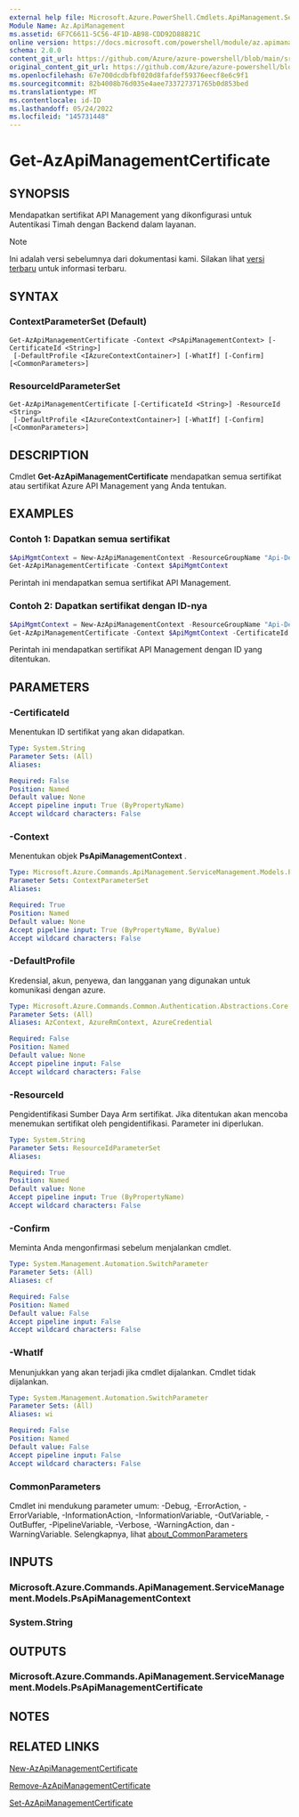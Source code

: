 ```yaml
---
external help file: Microsoft.Azure.PowerShell.Cmdlets.ApiManagement.ServiceManagement.dll-Help.xml
Module Name: Az.ApiManagement
ms.assetid: 6F7C6611-5C56-4F1D-AB98-CDD92D88821C
online version: https://docs.microsoft.com/powershell/module/az.apimanagement/get-azapimanagementcertificate
schema: 2.0.0
content_git_url: https://github.com/Azure/azure-powershell/blob/main/src/ApiManagement/ApiManagement/help/Get-AzApiManagementCertificate.md
original_content_git_url: https://github.com/Azure/azure-powershell/blob/main/src/ApiManagement/ApiManagement/help/Get-AzApiManagementCertificate.md
ms.openlocfilehash: 67e700dcdbfbf020d8fafdef59376eecf8e6c9f1
ms.sourcegitcommit: 82b4008b76d035e4aee733727371765b0d853bed
ms.translationtype: MT
ms.contentlocale: id-ID
ms.lasthandoff: 05/24/2022
ms.locfileid: "145731448"
---
```

# Get-AzApiManagementCertificate

## SYNOPSIS
Mendapatkan sertifikat API Management yang dikonfigurasi untuk Autentikasi Timah dengan Backend dalam layanan.

> [!NOTE]
>Ini adalah versi sebelumnya dari dokumentasi kami. Silakan lihat [versi terbaru](/powershell/module/az.apimanagement/get-azapimanagementcertificate) untuk informasi terbaru.

## SYNTAX

### ContextParameterSet (Default)
```
Get-AzApiManagementCertificate -Context <PsApiManagementContext> [-CertificateId <String>]
 [-DefaultProfile <IAzureContextContainer>] [-WhatIf] [-Confirm] [<CommonParameters>]
```

### ResourceIdParameterSet
```
Get-AzApiManagementCertificate [-CertificateId <String>] -ResourceId <String>
 [-DefaultProfile <IAzureContextContainer>] [-WhatIf] [-Confirm] [<CommonParameters>]
```

## DESCRIPTION
Cmdlet **Get-AzApiManagementCertificate** mendapatkan semua sertifikat atau sertifikat Azure API Management yang Anda tentukan.

## EXAMPLES

### Contoh 1: Dapatkan semua sertifikat
```powershell
$ApiMgmtContext = New-AzApiManagementContext -ResourceGroupName "Api-Default-WestUS" -ServiceName "contoso"
Get-AzApiManagementCertificate -Context $ApiMgmtContext
```

Perintah ini mendapatkan semua sertifikat API Management.

### Contoh 2: Dapatkan sertifikat dengan ID-nya
```powershell
$ApiMgmtContext = New-AzApiManagementContext -ResourceGroupName "Api-Default-WestUS" -ServiceName "contoso"
Get-AzApiManagementCertificate -Context $ApiMgmtContext -CertificateId "0123456789"
```

Perintah ini mendapatkan sertifikat API Management dengan ID yang ditentukan.

## PARAMETERS

### -CertificateId
Menentukan ID sertifikat yang akan didapatkan.

```yaml
Type: System.String
Parameter Sets: (All)
Aliases:

Required: False
Position: Named
Default value: None
Accept pipeline input: True (ByPropertyName)
Accept wildcard characters: False
```

### -Context
Menentukan objek **PsApiManagementContext** .

```yaml
Type: Microsoft.Azure.Commands.ApiManagement.ServiceManagement.Models.PsApiManagementContext
Parameter Sets: ContextParameterSet
Aliases:

Required: True
Position: Named
Default value: None
Accept pipeline input: True (ByPropertyName, ByValue)
Accept wildcard characters: False
```

### -DefaultProfile
Kredensial, akun, penyewa, dan langganan yang digunakan untuk komunikasi dengan azure.

```yaml
Type: Microsoft.Azure.Commands.Common.Authentication.Abstractions.Core.IAzureContextContainer
Parameter Sets: (All)
Aliases: AzContext, AzureRmContext, AzureCredential

Required: False
Position: Named
Default value: None
Accept pipeline input: False
Accept wildcard characters: False
```

### -ResourceId
Pengidentifikasi Sumber Daya Arm sertifikat. Jika ditentukan akan mencoba menemukan sertifikat oleh pengidentifikasi. Parameter ini diperlukan.

```yaml
Type: System.String
Parameter Sets: ResourceIdParameterSet
Aliases:

Required: True
Position: Named
Default value: None
Accept pipeline input: True (ByPropertyName)
Accept wildcard characters: False
```

### -Confirm
Meminta Anda mengonfirmasi sebelum menjalankan cmdlet.

```yaml
Type: System.Management.Automation.SwitchParameter
Parameter Sets: (All)
Aliases: cf

Required: False
Position: Named
Default value: False
Accept pipeline input: False
Accept wildcard characters: False
```

### -WhatIf
Menunjukkan yang akan terjadi jika cmdlet dijalankan.
Cmdlet tidak dijalankan.

```yaml
Type: System.Management.Automation.SwitchParameter
Parameter Sets: (All)
Aliases: wi

Required: False
Position: Named
Default value: False
Accept pipeline input: False
Accept wildcard characters: False
```

### CommonParameters
Cmdlet ini mendukung parameter umum: -Debug, -ErrorAction, -ErrorVariable, -InformationAction, -InformationVariable, -OutVariable, -OutBuffer, -PipelineVariable, -Verbose, -WarningAction, dan -WarningVariable. Selengkapnya, lihat [about_CommonParameters](http://go.microsoft.com/fwlink/?LinkID=113216)

## INPUTS

### Microsoft.Azure.Commands.ApiManagement.ServiceManagement.Models.PsApiManagementContext

### System.String

## OUTPUTS

### Microsoft.Azure.Commands.ApiManagement.ServiceManagement.Models.PsApiManagementCertificate

## NOTES

## RELATED LINKS

[New-AzApiManagementCertificate](./New-AzApiManagementCertificate.md)

[Remove-AzApiManagementCertificate](./Remove-AzApiManagementCertificate.md)

[Set-AzApiManagementCertificate](./Set-AzApiManagementCertificate.md)


